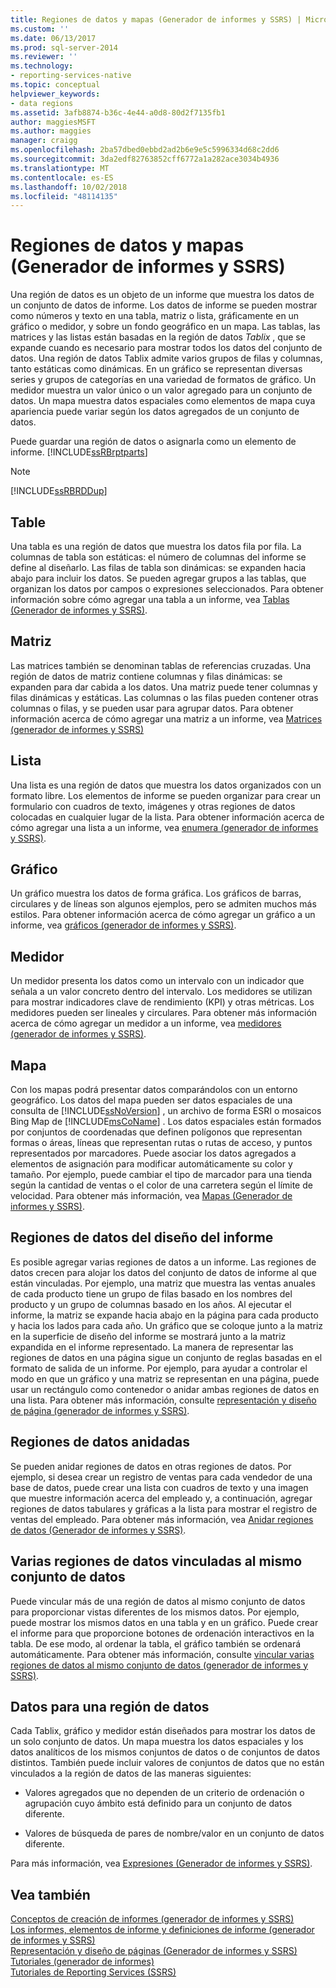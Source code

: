 ```yaml
---
title: Regiones de datos y mapas (Generador de informes y SSRS) | Microsoft Docs
ms.custom: ''
ms.date: 06/13/2017
ms.prod: sql-server-2014
ms.reviewer: ''
ms.technology:
- reporting-services-native
ms.topic: conceptual
helpviewer_keywords:
- data regions
ms.assetid: 3afb8874-b36c-4e44-a0d8-80d2f7135fb1
author: maggiesMSFT
ms.author: maggies
manager: craigg
ms.openlocfilehash: 2ba57dbed0ebbd2ad2b6e9e5c5996334d68c2dd6
ms.sourcegitcommit: 3da2edf82763852cff6772a1a282ace3034b4936
ms.translationtype: MT
ms.contentlocale: es-ES
ms.lasthandoff: 10/02/2018
ms.locfileid: "48114135"
---
```

# <a name="data-regions-and-maps-report-builder-and-ssrs"></a>Regiones de datos y mapas (Generador de informes y SSRS)
  Una región de datos es un objeto de un informe que muestra los datos de un conjunto de datos de informe. Los datos de informe se pueden mostrar como números y texto en una tabla, matriz o lista, gráficamente en un gráfico o medidor, y sobre un fondo geográfico en un mapa. Las tablas, las matrices y las listas están basadas en la región de datos *Tablix* , que se expande cuando es necesario para mostrar todos los datos del conjunto de datos. Una región de datos Tablix admite varios grupos de filas y columnas, tanto estáticas como dinámicas. En un gráfico se representan diversas series y grupos de categorías en una variedad de formatos de gráfico. Un medidor muestra un valor único o un valor agregado para un conjunto de datos. Un mapa muestra datos espaciales como elementos de mapa cuya apariencia puede variar según los datos agregados de un conjunto de datos.  
  
 Puede guardar una región de datos o asignarla como un elemento de informe. [!INCLUDE[ssRBrptparts](../../includes/ssrbrptparts-md.md)]  
  
> [!NOTE]  
>  [!INCLUDE[ssRBRDDup](../../includes/ssrbrddup-md.md)]  
  
## <a name="table"></a>Table  
 Una tabla es una región de datos que muestra los datos fila por fila. La columnas de tabla son estáticas: el número de columnas del informe se define al diseñarlo. Las filas de tabla son dinámicas: se expanden hacia abajo para incluir los datos. Se pueden agregar grupos a las tablas, que organizan los datos por campos o expresiones seleccionados. Para obtener información sobre cómo agregar una tabla a un informe, vea [Tablas &#40;Generador de informes y SSRS&#41;](tables-report-builder-and-ssrs.md).  
  
## <a name="matrix"></a>Matriz  
 Las matrices también se denominan tablas de referencias cruzadas. Una región de datos de matriz contiene columnas y filas dinámicas: se expanden para dar cabida a los datos. Una matriz puede tener columnas y filas dinámicas y estáticas. Las columnas o las filas pueden contener otras columnas o filas, y se pueden usar para agrupar datos. Para obtener información acerca de cómo agregar una matriz a un informe, vea [Matrices &#40;generador de informes y SSRS&#41;](create-a-matrix-report-builder-and-ssrs.md)  
  
## <a name="list"></a>Lista  
 Una lista es una región de datos que muestra los datos organizados con un formato libre. Los elementos de informe se pueden organizar para crear un formulario con cuadros de texto, imágenes y otras regiones de datos colocadas en cualquier lugar de la lista. Para obtener información acerca de cómo agregar una lista a un informe, vea [enumera &#40;generador de informes y SSRS&#41;](create-invoices-and-forms-with-lists-report-builder-and-ssrs.md).  
  
## <a name="chart"></a>Gráfico  
 Un gráfico muestra los datos de forma gráfica. Los gráficos de barras, circulares y de líneas son algunos ejemplos, pero se admiten muchos más estilos. Para obtener información acerca de cómo agregar un gráfico a un informe, vea [gráficos &#40;generador de informes y SSRS&#41;](charts-report-builder-and-ssrs.md).  
  
## <a name="gauge"></a>Medidor  
 Un medidor presenta los datos como un intervalo con un indicador que señala a un valor concreto dentro del intervalo. Los medidores se utilizan para mostrar indicadores clave de rendimiento (KPI) y otras métricas. Los medidores pueden ser lineales y circulares. Para obtener más información acerca de cómo agregar un medidor a un informe, vea [medidores &#40;generador de informes y SSRS&#41;](gauges-report-builder-and-ssrs.md).  
  
## <a name="map"></a>Mapa  
 Con los mapas podrá presentar datos comparándolos con un entorno geográfico. Los datos del mapa pueden ser datos espaciales de una consulta de [!INCLUDE[ssNoVersion](../../includes/ssnoversion-md.md)] , un archivo de forma ESRI o mosaicos Bing Map de [!INCLUDE[msCoName](../../includes/msconame-md.md)] . Los datos espaciales están formados por conjuntos de coordenadas que definen polígonos que representan formas o áreas, líneas que representan rutas o rutas de acceso, y puntos representados por marcadores. Puede asociar los datos agregados a elementos de asignación para modificar automáticamente su color y tamaño. Por ejemplo, puede cambiar el tipo de marcador para una tienda según la cantidad de ventas o el color de una carretera según el límite de velocidad. Para obtener más información, vea [Mapas &#40;Generador de informes y SSRS&#41;](maps-report-builder-and-ssrs.md).  
  
## <a name="data-regions-in-the-report-layout"></a>Regiones de datos del diseño del informe  
 Es posible agregar varias regiones de datos a un informe. Las regiones de datos crecen para alojar los datos del conjunto de datos de informe al que están vinculadas. Por ejemplo, una matriz que muestra las ventas anuales de cada producto tiene un grupo de filas basado en los nombres del producto y un grupo de columnas basado en los años. Al ejecutar el informe, la matriz se expande hacia abajo en la página para cada producto y hacia los lados para cada año. Un gráfico que se coloque junto a la matriz en la superficie de diseño del informe se mostrará junto a la matriz expandida en el informe representado. La manera de representar las regiones de datos en una página sigue un conjunto de reglas basadas en el formato de salida de un informe. Por ejemplo, para ayudar a controlar el modo en que un gráfico y una matriz se representan en una página, puede usar un rectángulo como contenedor o anidar ambas regiones de datos en una lista. Para obtener más información, consulte [representación y diseño de página &#40;generador de informes y SSRS&#41;](page-layout-and-rendering-report-builder-and-ssrs.md).  
  
## <a name="nested-data-regions"></a>Regiones de datos anidadas  
 Se pueden anidar regiones de datos en otras regiones de datos. Por ejemplo, si desea crear un registro de ventas para cada vendedor de una base de datos, puede crear una lista con cuadros de texto y una imagen que muestre información acerca del empleado y, a continuación, agregar regiones de datos tabulares y gráficas a la lista para mostrar el registro de ventas del empleado. Para obtener más información, vea [Anidar regiones de datos &#40;Generador de informes y SSRS&#41;](nested-data-regions-report-builder-and-ssrs.md).  
  
## <a name="multiple-data-regions-linked-to-the-same-dataset"></a>Varias regiones de datos vinculadas al mismo conjunto de datos  
 Puede vincular más de una región de datos al mismo conjunto de datos para proporcionar vistas diferentes de los mismos datos. Por ejemplo, puede mostrar los mismos datos en una tabla y en un gráfico. Puede crear el informe para que proporcione botones de ordenación interactivos en la tabla. De ese modo, al ordenar la tabla, el gráfico también se ordenará automáticamente. Para obtener más información, consulte [vincular varias regiones de datos al mismo conjunto de datos &#40;generador de informes y SSRS&#41;](linking-multiple-data-regions-to-the-same-dataset-report-builder-and-ssrs.md).  
  
## <a name="data-for-a-data-region"></a>Datos para una región de datos  
 Cada Tablix, gráfico y medidor están diseñados para mostrar los datos de un solo conjunto de datos. Un mapa muestra los datos espaciales y los datos analíticos de los mismos conjuntos de datos o de conjuntos de datos distintos. También puede incluir valores de conjuntos de datos que no están vinculados a la región de datos de las maneras siguientes:  
  
-   Valores agregados que no dependen de un criterio de ordenación o agrupación cuyo ámbito está definido para un conjunto de datos diferente.  
  
-   Valores de búsqueda de pares de nombre/valor en un conjunto de datos diferente.  
  
 Para más información, vea [Expresiones &#40;Generador de informes y SSRS&#41;](expressions-report-builder-and-ssrs.md).  
  
## <a name="see-also"></a>Vea también  
 [Conceptos de creación de informes &#40;generador de informes y SSRS&#41;](report-authoring-concepts-report-builder-and-ssrs.md)   
 [Los informes, elementos de informe y definiciones de informe &#40;generador de informes y SSRS&#41;](reports-report-parts-and-report-definitions-report-builder-and-ssrs.md)   
 [Representación y diseño de páginas &#40;Generador de informes y SSRS&#41;](page-layout-and-rendering-report-builder-and-ssrs.md)   
 [Tutoriales &#40;generador de informes&#41;](../report-builder-tutorials.md)   
 [Tutoriales de Reporting Services &#40;SSRS&#41;](../reporting-services-tutorials-ssrs.md)  
  
  

